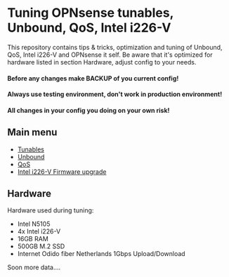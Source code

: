 # Tuning OPNsense tunables, Unbound, QoS, Intel i226-V 
This repository contains tips & tricks, optimization and tuning of Unbound, QoS, Intel i226-V and OPNsense it self. Be aware that it's optimized for hardware listed in section Hardware, adjust config to your needs.
#### Before any changes make BACKUP of you current config! 
#### Always use testing environment, don't work in production environment!
#### All changes in your config you doing on your own risk!

## Main menu 
- [Tunables](https://github.com/nightcomdev/opnsense/tree/main/tunables)
- [Unbound](https://github.com/nightcomdev/opnsense/tree/main/Unbound)
- [QoS](https://github.com/nightcomdev/opnsense/tree/main/QoS)
- [Intel i226-V Firmware upgrade](https://github.com/nightcomdev/opnsense/tree/main/i226-firmware-upgrade)



## Hardware
Hardware used during tuning:
- Intel N5105
- 4x Intel i226-V
- 16GB RAM
- 500GB M.2 SSD
- Internet Odido fiber Netherlands 1Gbps Upload/Download

Soon more data....
